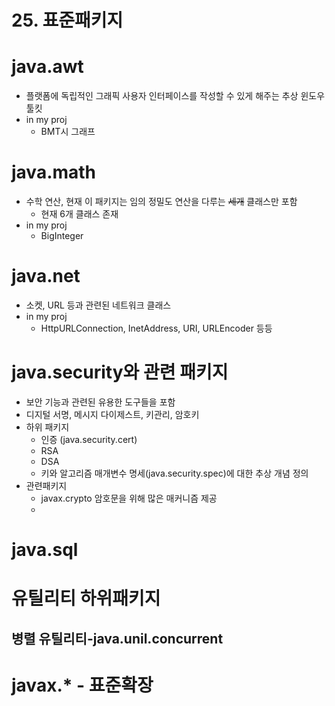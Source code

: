 

# 25. 표준패키지

# java.awt
* 플랫폼에 독립적인 그래픽 사용자 인터페이스를 작성할 수 있게 해주는 추상 윈도우 툴킷
* in my proj
	* BMT시 그래프

# java.math
* 수학 연산, 현재 이 패키지는 임의 정밀도 연산을 다루는 ~~세개~~ 클래스만 포함
	* 현재 6개 클래스 존재
* in my proj
	* BigInteger

# java.net
* 소켓, URL 등과 관련된 네트워크 클래스
* in my proj
	* HttpURLConnection, InetAddress, URI, URLEncoder 등등

# java.security와 관련 패키지
* 보안 기능과 관련된 유용한 도구들을 포함
* 디지털 서명, 메시지 다이제스트, 키관리, 암호키
* 하위 패키지
	* 인증 (java.security.cert)
	* RSA
	* DSA
	* 키와 알고리즘 매개변수 명세(java.security.spec)에 대한 추상 개념 정의
* 관련패키지
	* javax.crypto 암호문을 위해 많은 매커니즘 제공
	* 
# java.sql
# 유틸리티 하위패키지
## 병렬 유틸리티-java.unil.concurrent
# javax.* - 표준확장

<!--stackedit_data:
eyJoaXN0b3J5IjpbLTEzMTczMzYwMDRdfQ==
-->